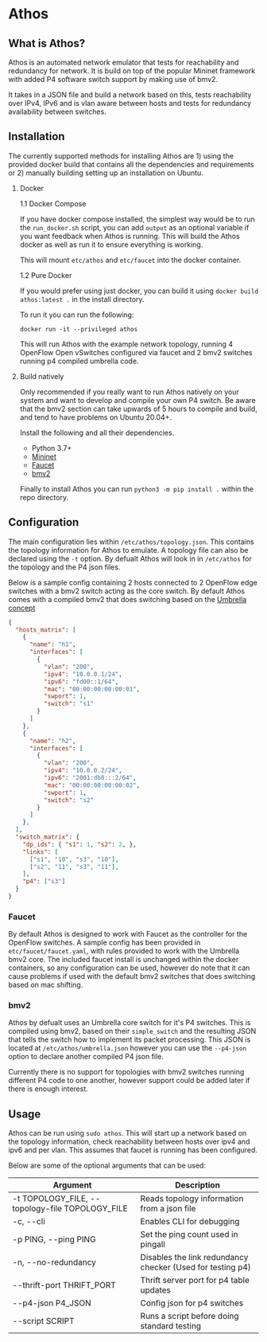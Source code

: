 # Athos

## What is Athos?
Athos is an automated network emulator that tests for reachability and redundancy for network. It is build on top of the popular Mininet framework with added P4 software switch support by making use of bmv2.

It takes in a JSON file and build a network based on this, tests reachability over IPv4, IPv6 and is vlan aware between hosts and tests for redundancy availability between switches. 

## Installation

The currently supported methods for installing Athos are 1) using the provided docker build that contains all the dependencies and requirements or 2) manually building setting up an installation on Ubuntu.

1. Docker

    1.1 Docker Compose
    
    If you have docker compose installed, the simplest way would be to run the `run_docker.sh` script, you can add `output` as an optional variable if you want feedback when Athos is running. This will build the Athos docker as well as run it to ensure everything is working.

    This will mount `etc/athos` and `etc/faucet` into the docker container.

    1.2 Pure Docker
    
    If you would prefer using just docker, you can build it using `docker build athos:latest .` in the install directory.

    To run it you can run the following:

    `docker run -it --privileged athos`

    This will run Athos with the example network topology, running 4 OpenFlow Open vSwitches configured via faucet and 2 bmv2 switches running p4 compiled umbrella code.

2. Build natively
   
    Only recommended if you really want to run Athos natively on your system and want to develop and compile your own P4 switch. Be aware that the bmv2 section can take upwards of 5 hours to compile and build, and tend to have problems on Ubuntu 20.04+.

    Install the following and all their dependencies.

    * Python 3.7+
    * [Mininet](https://github.com/mininet/mininet/blob/master/INSTALL)
    * [Faucet](https://docs.faucet.nz/en/latest/installation.html)
    * [bmv2](https://github.com/p4lang/behavioral-model)


    Finally to install Athos you can run `python3 -m pip install .` within the repo directory.


## Configuration
The main configuration lies within `/etc/athos/topology.json`. This contains the topology information for Athos to emulate. A topology file can also be declared using the `-t` option. By defualt Athos will look in in `/etc/athos` for the topology and the P4 json files.

Below is a sample config containing 2 hosts connected to 2 OpenFlow edge switches with a bmv2 switch acting as the core switch. By default Athos comes with a compiled bmv2 that does switching based on the [Umbrella concept](https://hal.archives-ouvertes.fr/hal-01862776)


``` json
{
  "hosts_matrix": [
    {
      "name": "h1",
      "interfaces": [
        {
          "vlan": "200",
          "ipv4": "10.0.0.1/24",
          "ipv6": "fd00::1/64",
          "mac": "00:00:00:00:00:01",
          "swport": 1,
          "switch": "s1"
        }
      ]
    },
    {
      "name": "h2",
      "interfaces": [
        {
          "vlan": "200",
          "ipv4": "10.0.0.2/24",
          "ipv6": "2001:db8:::2/64",
          "mac": "00:00:00:00:00:02",
          "swport": 1,
          "switch": "s2"
        }
      ]
    },
  ],
  "switch_matrix": {
    "dp_ids": { "s1": 1, "s2": 2, },
    "links": [
      ["s1", "10", "s3", "10"],
      ["s2", "11", "s3", "11"],
    ],
    "p4": ["s3"]
  }
}
```

### Faucet
By default Athos is designed to work with Faucet as the controller for the OpenFlow switches. A sample config has been provided in `etc/faucet/faucet.yaml`, with rules provided to work with the Umbrella bmv2 core. The included faucet install is unchanged within the docker containers, so any configuration can be used, however do note that it can cause problems if used with the default bmv2 switches that does switching based on mac shifting.


### bmv2
Athos by defualt uses an Umbrella core switch for it's P4 switches. This is compiled using bmv2, based on their `simple_switch` and the resulting JSON that tells the switch how to implement its packet processing. This JSON is located at `/etc/athos/umbrella.json` however you can use the `--p4-json` option to declare another compiled P4 json file.

Currently there is no support for topologies with bmv2 switches running different P4 code to one another, however support could be added later if there is enough interest.

## Usage

Athos can be run using `sudo athos`. This will start up a network based on the topology information, check reachability between hosts over ipv4 and ipv6 and per vlan. This assumes that faucet is running has been configured.

Below are some of the optional arguments that can be used:

| Argument | Description |
| --------------------------------------------------|---------------------------------------------------------------|
| -t TOPOLOGY_FILE, --topology-file  TOPOLOGY_FILE  | Reads topology information from a json file                   |
| -c, --cli                                         | Enables CLI for debugging                                     |
| -p PING, --ping PING                              | Set the ping count used in pingall                            |
| -n, --no-redundancy                               | Disables the link redundancy checker (Used for testing p4)    |
| --thrift-port THRIFT_PORT                         | Thrift server port for p4 table updates                       |
| --p4-json P4_JSON                                 | Config json for p4 switches                                   |
| --script SCRIPT                                   | Runs a script before doing standard testing                   |